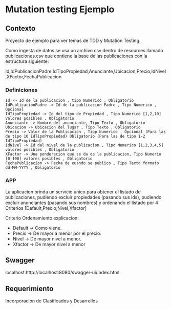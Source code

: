 # Mutation testing Ejemplo

## Contexto 

Proyecto de ejemplo para ver temas de TDD y Mutation Testing.

Como ingesta de datos se usa un archivo csv dentro de resources llamado publicaciones.csv que contiene la base de las publicaciones 
con la estructura siguiente:

Id,IdPublicacionPadre,IdTipoPropiedad,Anunciante,Ubicacion,Precio,IdNivel,XFactor,FechaPublicacion

### Definiciones 
    Id -> Id de la publicacion , tipo Numerico , Obligatorio
    IdPublicacionPadre -> Id de la publicacion Padre , Tipo Numerico , Opcional
    IdTipoPropiedad -> Id del tipo de Propiedad , Tipo Numerico [1,2,10] Valores posibles , Obligatorio
    Anunciante -> Nombre del anunciante, Tipo Texto , Obligatorio
    Ubicacion -> Ubicacion del lugar , Tipo Texto , Obligatorio
    Precio -> Valor de la Publicacion , Tipp Numerico , Opcional (Para las de tipo 10 IdTipoPropiedad) Obligatorio (Para las de tipo 1-2 IdTipoPropiedad)
    IdNivel -> Id del nivel de la publicacion , Tipo Numerico [1,2,3,4,5] valores posibles , Obligatorio
    XFactor -> Una ponderacion que se da de la publicacion, Tipo Numerio [0-100] valores posibles , Obligatorio
    FechaPublicacion -> Fecha de cuando se publico , Tipo Texto formato dd-MM-YYYY , Obligatorio 

### APP

La aplicacion brinda un servicio unico para obtener el listado de publicaciones, pudiendo excluir propiedades (pasando sus ids), pudiendo excluir anunciantes (pasando sus nombres) y ordenando el listado por 4 Criterios [Default,Precio,Nivel,Xfactor]  

Criterio Ordenamiento explicacion:
- Default -> Como viene.
- Precio -> De mayor a menor por el precio.
- Nivel -> De mayor nivel a menor.
- Xfactor -> De mayor nivel a menor


## Swagger 

   localhost:http://localhost:8080/swagger-ui/index.html


## Requerimiento

Incorporacion de Clasificados y Desarrollos 


